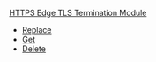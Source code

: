 <!-- Code generated for API Clients. DO NOT EDIT. -->


[HTTPS Edge TLS Termination Module](#api-https-edge-tls-termination-module)
- [Replace](#api-https-edge-tls-termination-module-replace)
- [Get](#api-https-edge-tls-termination-module-get)
- [Delete](#api-https-edge-tls-termination-module-delete)
